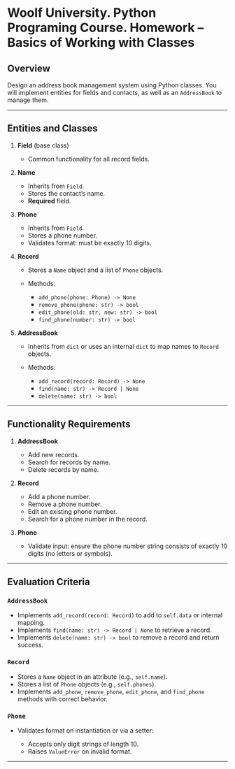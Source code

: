 # Woolf University. Python Programing Course. Homework – Basics of Working with Classes

## Overview

Design an address book management system using Python classes. You will implement entities for fields and contacts, as well as an `AddressBook` to manage them.

---

## Entities and Classes

1. **Field** (base class)

   * Common functionality for all record fields.

2. **Name**

   * Inherits from `Field`.
   * Stores the contact’s name.
   * **Required** field.

3. **Phone**

   * Inherits from `Field`.
   * Stores a phone number.
   * Validates format: must be exactly 10 digits.

4. **Record**

   * Stores a `Name` object and a list of `Phone` objects.
   * Methods:

     * `add_phone(phone: Phone) -> None`
     * `remove_phone(phone: str) -> bool`
     * `edit_phone(old: str, new: str) -> bool`
     * `find_phone(number: str) -> bool`

5. **AddressBook**

   * Inherits from `dict` or uses an internal `dict` to map names to `Record` objects.
   * Methods:

     * `add_record(record: Record) -> None`
     * `find(name: str) -> Record | None`
     * `delete(name: str) -> bool`

---

## Functionality Requirements

1. **AddressBook**

   * Add new records.
   * Search for records by name.
   * Delete records by name.

2. **Record**

   * Add a phone number.
   * Remove a phone number.
   * Edit an existing phone number.
   * Search for a phone number in the record.

3. **Phone**

   * Validate input: ensure the phone number string consists of exactly 10 digits (no letters or symbols).

---

## Evaluation Criteria

### `AddressBook`

* Implements `add_record(record: Record)` to add to `self.data` or internal mapping.
* Implements `find(name: str) -> Record | None` to retrieve a record.
* Implements `delete(name: str) -> bool` to remove a record and return success.

### `Record`

* Stores a `Name` object in an attribute (e.g., `self.name`).
* Stores a list of `Phone` objects (e.g., `self.phones`).
* Implements `add_phone`, `remove_phone`, `edit_phone`, and `find_phone` methods with correct behavior.

### `Phone`

* Validates format on instantiation or via a setter:

  * Accepts only digit strings of length 10.
  * Raises `ValueError` on invalid format.

---
